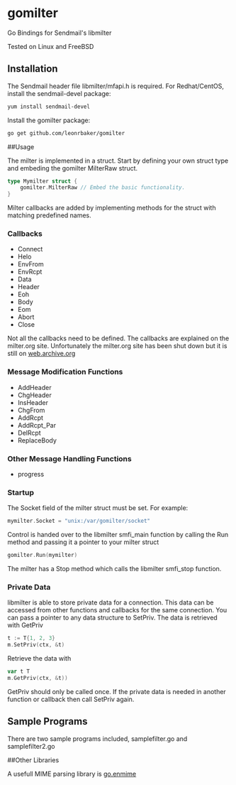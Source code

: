 # gomilter
Go Bindings for Sendmail's libmilter

Tested on Linux and FreeBSD

## Installation

The Sendmail header file libmilter/mfapi.h is required. For Redhat/CentOS, install the sendmail-devel package:
```sh
yum install sendmail-devel
```

Install the gomilter package:

```sh
go get github.com/leonrbaker/gomilter
```

##Usage

The milter is implemented in a struct. Start by defining your own struct type and embeding the gomilter MilterRaw struct.

```go
type Mymilter struct {
	gomilter.MilterRaw // Embed the basic functionality.
}
```

Milter callbacks are added by implementing methods for the struct with matching predefined names.

### Callbacks

* Connect
* Helo
* EnvFrom
* EnvRcpt
* Data
* Header
* Eoh
* Body
* Eom
* Abort
* Close

Not all the callbacks need to be defined. The callbacks are explained on the milter.org site. Unfortunately the milter.org site has been shut down but it is still on [web.archive.org](http://web.archive.org/web/20150510034154/https://www.milter.org/developers/api/index)

### Message Modification Functions

* AddHeader
* ChgHeader
* InsHeader
* ChgFrom
* AddRcpt
* AddRcpt_Par
* DelRcpt
* ReplaceBody

### Other Message Handling Functions
* progress

### Startup

The Socket field of the milter struct must be set. For example:
```go
mymilter.Socket = "unix:/var/gomilter/socket"
```

Control is handed over to the libmilter smfi_main function by calling the Run method and passing it a pointer to your milter struct
```go
gomilter.Run(mymilter)
```

The milter has a Stop method which calls the libmilter smfi_stop function.

### Private Data

libmilter is able to store private data for a connection. This data can be accessed from other functions and callbacks for the same connection. You can pass a pointer to any data structure to SetPriv. The data is retrieved with GetPriv
```go
t := T{1, 2, 3}
m.SetPriv(ctx, &t)
```
Retrieve the data with
```go
var t T
m.GetPriv(ctx, &t))
```

GetPriv should only be called once. If the private data is needed in another function or callback then call SetPriv again.

## Sample Programs
There are two sample programs included, samplefilter.go and samplefilter2.go

##Other Libraries

A usefull MIME parsing library is [go.enmime](https://github.com/jhillyerd/go.enmime)

